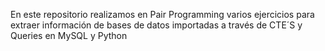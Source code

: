 En este repositorio realizamos en Pair Programming varios ejercicios para extraer información de bases de datos importadas a través de CTE´S y Queries en MySQL y Python
